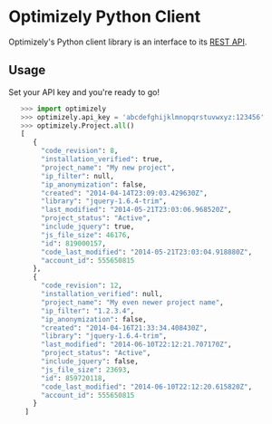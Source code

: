 Optimizely Python Client
=================

Optimizely's Python client library is an interface to its [REST API](http://developers.optimizely.com/rest/).


Usage
-----

Set your API key and you're ready to go!
```python
   >>> import optimizely
   >>> optimizely.api_key = 'abcdefghijklmnopqrstuvwxyz:123456'
   >>> optimizely.Project.all()
   [
      {
        "code_revision": 8,
        "installation_verified": true,
        "project_name": "My new project",
        "ip_filter": null,
        "ip_anonymization": false,
        "created": "2014-04-14T23:09:03.429630Z",
        "library": "jquery-1.6.4-trim",
        "last_modified": "2014-05-21T23:03:06.968520Z",
        "project_status": "Active",
        "include_jquery": true,
        "js_file_size": 46176,
        "id": 819000157,
        "code_last_modified": "2014-05-21T23:03:04.918880Z",
        "account_id": 555650815
      },
      {
        "code_revision": 12,
        "installation_verified": null,
        "project_name": "My even newer project name",
        "ip_filter": "1.2.3.4",
        "ip_anonymization": false,
        "created": "2014-04-16T21:33:34.408430Z",
        "library": "jquery-1.6.4-trim",
        "last_modified": "2014-06-10T22:12:21.707170Z",
        "project_status": "Active",
        "include_jquery": false,
        "js_file_size": 23693,
        "id": 859720118,
        "code_last_modified": "2014-06-10T22:12:20.615820Z",
        "account_id": 555650815
      }
    ]
```